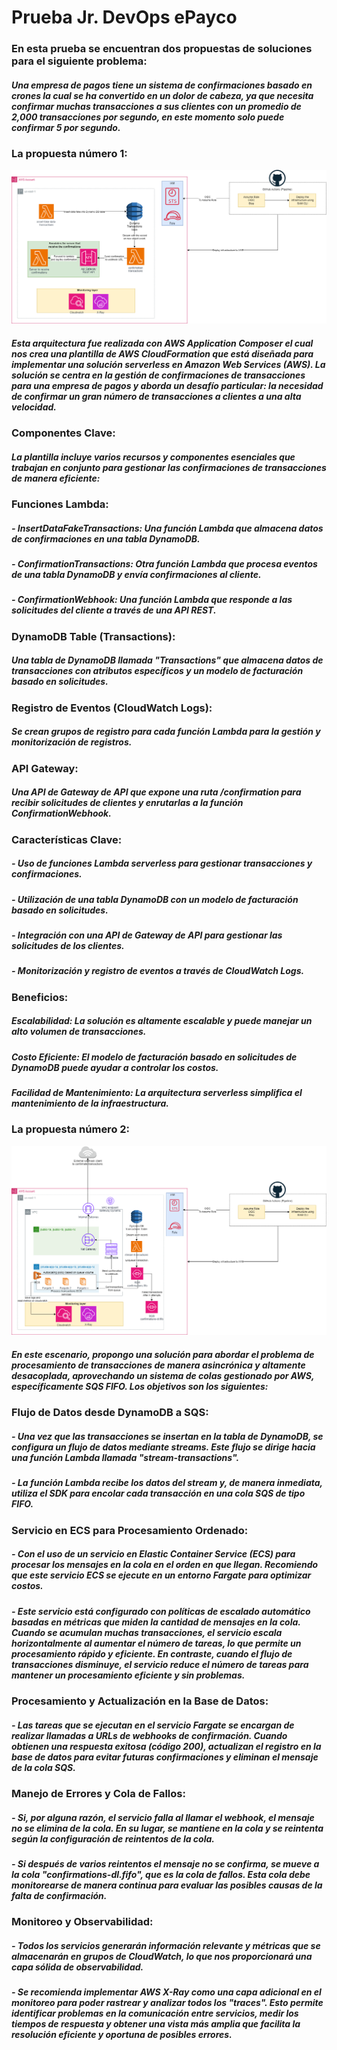 # Prueba Jr. DevOps ePayco

### En esta prueba se encuentran dos propuestas de soluciones para el siguiente problema: 

##### Una empresa de pagos tiene un sistema de confirmaciones basado en crones la cual se ha convertido en un dolor de cabeza, ya que necesita confirmar muchas transacciones a sus clientes con un promedio de 2,000 transacciones por segundo, en este momento solo puede confirmar 5 por segundo.

### La propuesta número 1:

![](DiagramaPropuesta1.png)

##### Esta arquitectura fue realizada con AWS Application Composer el cual nos crea una plantilla de AWS CloudFormation que está diseñada para implementar una solución serverless en Amazon Web Services (AWS). La solución se centra en la gestión de confirmaciones de transacciones para una empresa de pagos y aborda un desafío particular: la necesidad de confirmar un gran número de transacciones a clientes a una alta velocidad.

### Componentes Clave:

##### La plantilla incluye varios recursos y componentes esenciales que trabajan en conjunto para gestionar las confirmaciones de transacciones de manera eficiente:

### Funciones Lambda:

##### - InsertDataFakeTransactions: Una función Lambda que almacena datos de confirmaciones en una tabla DynamoDB.
##### - ConfirmationTransactions: Otra función Lambda que procesa eventos de una tabla DynamoDB y envía confirmaciones al cliente.
##### - ConfirmationWebhook: Una función Lambda que responde a las solicitudes del cliente a través de una API REST.

### DynamoDB Table (Transactions):

##### Una tabla de DynamoDB llamada "Transactions" que almacena datos de transacciones con atributos específicos y un modelo de facturación basado en solicitudes.
### Registro de Eventos (CloudWatch Logs):

##### Se crean grupos de registro para cada función Lambda para la gestión y monitorización de registros.
### API Gateway:

##### Una API de Gateway de API que expone una ruta /confirmation para recibir solicitudes de clientes y enrutarlas a la función ConfirmationWebhook.
### Características Clave:

##### - Uso de funciones Lambda serverless para gestionar transacciones y confirmaciones.
##### - Utilización de una tabla DynamoDB con un modelo de facturación basado en solicitudes.
##### - Integración con una API de Gateway de API para gestionar las solicitudes de los clientes.
##### - Monitorización y registro de eventos a través de CloudWatch Logs.
### Beneficios:

##### Escalabilidad: La solución es altamente escalable y puede manejar un alto volumen de transacciones.
##### Costo Eficiente: El modelo de facturación basado en solicitudes de DynamoDB puede ayudar a controlar los costos.
##### Facilidad de Mantenimiento: La arquitectura serverless simplifica el mantenimiento de la infraestructura.

### La propuesta número 2:
![](DiagramaPropuesta2.png)
##### En este escenario, propongo una solución para abordar el problema de procesamiento de transacciones de manera asincrónica y altamente desacoplada, aprovechando un sistema de colas gestionado por AWS, específicamente SQS FIFO. Los objetivos son los siguientes:

### Flujo de Datos desde DynamoDB a SQS:

##### - Una vez que las transacciones se insertan en la tabla de DynamoDB, se configura un flujo de datos mediante streams. Este flujo se dirige hacia una función Lambda llamada "stream-transactions".
##### - La función Lambda recibe los datos del stream y, de manera inmediata, utiliza el SDK para encolar cada transacción en una cola SQS de tipo FIFO.
### Servicio en ECS para Procesamiento Ordenado:

##### - Con el uso de un servicio en Elastic Container Service (ECS) para procesar los mensajes en la cola en el orden en que llegan. Recomiendo que este servicio ECS se ejecute en un entorno Fargate para optimizar costos.
##### - Este servicio está configurado con políticas de escalado automático basadas en métricas que miden la cantidad de mensajes en la cola. Cuando se acumulan muchas transacciones, el servicio escala horizontalmente al aumentar el número de tareas, lo que permite un procesamiento rápido y eficiente. En contraste, cuando el flujo de transacciones disminuye, el servicio reduce el número de tareas para mantener un procesamiento eficiente y sin problemas.
### Procesamiento y Actualización en la Base de Datos:

##### - Las tareas que se ejecutan en el servicio Fargate se encargan de realizar llamadas a URLs de webhooks de confirmación. Cuando obtienen una respuesta exitosa (código 200), actualizan el registro en la base de datos para evitar futuras confirmaciones y eliminan el mensaje de la cola SQS.
### Manejo de Errores y Cola de Fallos:

##### - Si, por alguna razón, el servicio falla al llamar el webhook, el mensaje no se elimina de la cola. En su lugar, se mantiene en la cola y se reintenta según la configuración de reintentos de la cola.
##### - Si después de varios reintentos el mensaje no se confirma, se mueve a la cola "confirmations-dl.fifo", que es la cola de fallos. Esta cola debe monitorearse de manera continua para evaluar las posibles causas de la falta de confirmación.
### Monitoreo y Observabilidad:

##### - Todos los servicios generarán información relevante y métricas que se almacenarán en grupos de CloudWatch, lo que nos proporcionará una capa sólida de observabilidad.
##### - Se recomienda implementar AWS X-Ray como una capa adicional en el monitoreo para poder rastrear y analizar todos los "traces". Esto permite identificar problemas en la comunicación entre servicios, medir los tiempos de respuesta y obtener una vista más amplia que facilita la resolución eficiente y oportuna de posibles errores.



